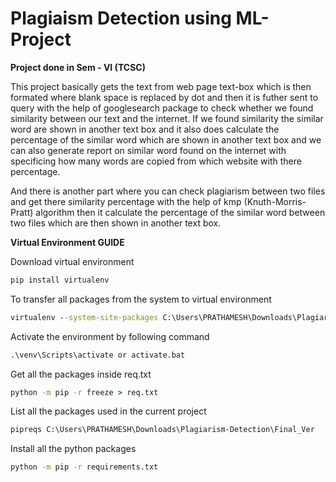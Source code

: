 # Plagiaism Detection using ML-Project
**Project done in Sem - VI (TCSC)**

This project basically gets the text from web page text-box which is then formated where blank space is replaced by dot and then it is futher sent to query with the help of googlesearch package to check whether we found similarity between our text and the internet. If we found similarity the similar word are shown in another text box and it also does calculate the percentage of the similar word which are shown in another text box and we can also generate report on similar word found on the internet with specificing how many words are copied from which website with there percentage. 

And there is another part where you can check plagiarism between two files and get there similarity percentage with the help of kmp  (Knuth-Morris-Pratt) algorithm then it calculate the percentage of the similar word between two files which are then shown in another text box.

**Virtual Environment GUIDE**

Download virtual environment
```cmd
pip install virtualenv
```

To transfer all packages from the system to virtual environment
```cmd
virtualenv --system-site-packages C:\Users\PRATHAMESH\Downloads\Plagiarism-Detection\Final_Ver venv
```

Activate the environment by following command
```cmd
.\venv\Scripts\activate or activate.bat
```

Get all the packages inside req.txt
```cmd
python -m pip -r freeze > req.txt
```

List all the packages used in the current project
```cmd
pipreqs C:\Users\PRATHAMESH\Downloads\Plagiarism-Detection\Final_Ver
```

Install all the python packages
```cmd
python -m pip -r requirements.txt
```
